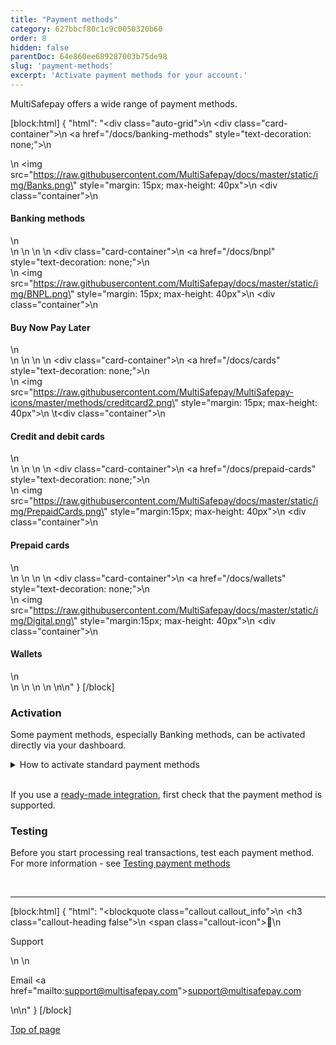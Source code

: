 ```yaml
---
title: "Payment methods"
category: 627bbcf80c1c9c0050320b60
order: 8
hidden: false
parentDoc: 64e860ee689287003b75de98
slug: 'payment-methods'
excerpt: 'Activate payment methods for your account.'
---
```

<!-- Some payment methods you can activate yourself in your dashboard, but for some you need to apply to MultiSafepay first. Other methods with specific requirements follow their own activation flow.  

| Activation flow | Payment methods |
|---|---|
| [Apply to MultiSafepay](#apply-to-multisafepay) then activate in dashboard | Credit and debit cards and wallets (**except** PayPal), direct debit, Dotpay, in3, Pay After Delivery |
| [Activate in dashboard](#activate-in-dashboard) | Banking methods, E-Invoicing   |
| [Own flow](#own-flow) | Betaal per Maand, Klarna, Edenred, gift cards, Paysafecard, PayPal, Riverty |

### Ready-made integrations

If you use a [ready-made integration](/docs/our-integrations/), first check that the payment method is supported. 
Once the method is activated, also enable it in your <<glossary:backend>>.

### Payment methods by country

<details id="payment-methods-by-country">
<summary>Payment methods by country</summary>
<br>

| Country | Payment methods |
|---|---|
| All countries | Alipay, Alipay+, American Express, Apple Pay, E-Invoicing, Google Pay, Maestro, Mastercard, PayPal, Paysafecard, Visa, WeChat Pay |
| Austria | EPS, Klarna, PayPal, Sofort, Trustly |
| Belgium | Bancontact, Belfius, CBC/KBC, Edenred, gift cards, Klarna, PayPal, Riverty, Sofort, Trustly |
| Bulgaria | PayPal, Trustly |
| Croatia | PayPal, Trustly |
| Cyprus | PayPal, Trustly |
| Czech Republic | PayPal, Trustly, TrustPay |
| Denmark | Dankort, Klarna, PayPal, Trustly |
| Estonia | PayPal, Trustly |
| Europe (SEPA area) | Bank transfer, direct debit, PayPal |
| Finland | PayPal, Trustly |
| France | Cartes Bancaires, Klarna, PayPal |
| Germany | Giropay, Klarna, Request to Pay, PayPal, Sofort, Trustly |
| Greece | PayPal, Trustly |
| Hungary | PayPal, Trustly |
| Ireland | PayPal, Trustly |
| Italy | Klarna, MyBank, PayPal, Postepay, Sofort, Trustly |
| Latvia | PayPal, Trustly |
| Lithuania | PayPal, Trustly |
| Luxembourg | PayPal, Trustly |
| Malta | PayPal, Trustly |
| Netherlands | Betaal per Maand, gift cards, iDEAL, in3, Klarna, Pay After Delivery, PayPal, Riverty, Trustly |
| Norway | Klarna, PayPal, Trustly |
| Poland | Dotpay, PayPal, Sofort, Trustly |
| Portugal | PayPal, Trustly |
| Romania | PayPal, Trustly |
| Slovakia | PayPal, Trustly |
| Slovenia | PayPal, Trustly |
| Spain | Klarna, PayPal, Sofort, Trustly |
| Sweden | Klarna, PayPal, Trustly |
| Switzerland | PayPal, Sofort |
| United Kingdom | PayPal, Trustly |

</details>

# Apply to MultiSafepay 

1. Email a request to <sales@multisafepay.com> 
    
    <details id="required-information-for-cards-apple-google"> 
    <summary>Required information for cards, Apple Pay, and Google Pay</summary>
    <br>
    
    For cards, Apple Pay, and Google Pay, include in the request your: 
    - Average, minimum, and maximum transaction amount 
    - Annual turnover 

    <br>

    </details>

    <details id="required-information-for-direct-debits"> 
    <summary>Required information for direct debits</summary>
    <br>

    For direct debits, include in the request the following information:
    - Monthly and annual direct debit transaction volume
    - Minimum and maximum transaction amount
    - Type of products sold using this payment method
    - Whether you want to accept [recurring payments](/docs/recurring-payments/)
    - Whether any subscriptions are monthly, quarterly, or annual
    - Any additional information we request  

    <br>

    We send you an agreement to sign and email back to us.
    
    </details>
2. We check your eligibility and if approved, activate the payment method for your account. 
3. Once approved, activate the method in your dashboard as below.

# Activate in dashboard

1. Sign in to your <a href="https://merchant.multisafepay.com" target="_blank">MultiSafepay dashboard</a> <i class="fa fa-external-link" style="font-size:12px;color:#8b929e"></i>.
2. To activate the payment method for:
    - All sites, go to **Settings** > **Payment methods**.
    - A specific site:
        - Go to **Sites**, and then click the relevant site.
        - Under **Payment methods**, click **Select payment methods**.
3. Select the checkbox for the payment method, and then click **Save changes**.

💬  **Support:** If the payment method isn't visible in your dashboard, email <integration@multisafepay.com>

-->

MultiSafepay offers a wide range of payment methods.

[block:html]
{
  "html": "<div class=\"auto-grid\">\n    <div class=\"card-container\">\n        <a href=\"/docs/banking-methods\" style=\"text-decoration: none;\">\n            <div>\n                <img src=\"https://raw.githubusercontent.com/MultiSafepay/docs/master/static/img/Banks.png\" style=\"margin: 15px; max-height: 40px\">\n                <div class=\"container\">\n                    <h4><b>Banking methods</b></h4>\n                </div>\n            </div>\n        </a>\n    </div>\n    <div class=\"card-container\">\n        <a href=\"/docs/bnpl\" style=\"text-decoration: none;\">\n            <div>\n                <img src=\"https://raw.githubusercontent.com/MultiSafepay/docs/master/static/img/BNPL.png\" style=\"margin: 15px; max-height: 40px\">\n                <div class=\"container\">\n                    <h4><b>Buy Now Pay Later</b></h4>\n                </div>\n            </div>\n        </a>\n    </div>\n    <div class=\"card-container\">\n        <a href=\"/docs/cards\" style=\"text-decoration: none;\">\n            <div>\n                <img src=\"https://raw.githubusercontent.com/MultiSafepay/MultiSafepay-icons/master/methods/creditcard2.png\" style=\"margin: 15px; max-height: 40px\">\n             \t<div class=\"container\">\n                    <h4><b>Credit and debit cards</b></h4>\n                </div>\n            </div>\n        </a>\n    </div>\n    <div class=\"card-container\">\n        <a href=\"/docs/prepaid-cards\" style=\"text-decoration: none;\">\n            <div>\n                 <img src=\"https://raw.githubusercontent.com/MultiSafepay/docs/master/static/img/PrepaidCards.png\" style=\"margin:15px; max-height: 40px\">\n                <div class=\"container\">\n                    <h4><b>Prepaid cards</b></h4>\n                </div>\n            </div>\n        </a>\n    </div>\n     <div class=\"card-container\">\n        <a href=\"/docs/wallets\" style=\"text-decoration: none;\">\n            <div>\n                <img src=\"https://raw.githubusercontent.com/MultiSafepay/docs/master/static/img/Digital.png\" style=\"margin:15px; max-height: 40px\">\n                <div class=\"container\">\n                    <h4><b>Wallets</b></h4>\n                </div>\n            </div>\n        </a>\n    </div>\n  </div>\n\n<style>\n\nb {\n  color: #384248 !important;\n}\n  \n.auto-grid {\n  --auto-grid-min-size: 175px;\n  \n  display: grid;\n  grid-template-columns: repeat(auto-fill, minmax(var(--auto-grid-min-size), 1fr));\n}\n\n.card-container {\n  box-shadow: 0 4px 8px 0 rgba(0, 0, 0, 0.2); /* this adds the \"card\" effect */\n  padding: 16px;\n  text-align: center;\n  border-radius: 5px;\n  margin: 8px\n} \n\n.card-container:hover {\n  box-shadow: 0 8px 16px 0 rgb(0 0 0 / 20%);\n  transform: translateY(-0.2rem);\n  transition: all 0.2s;\n  cursor: pointer;\n}  \n\n</style>"
}
[/block]

### Activation

Some payment methods, especially Banking methods, can be activated directly via your dashboard.

<details id="how-to-activate-your-payment-methods">
<summary> How to activate standard payment methods</summary>
<br>

1. Sign in to your <a href="https://merchant.multisafepay.com" target="_blank">MultiSafepay dashboard</a> <i class="fa fa-external-link" style="font-size:12px;color:#8b929e"></i>.
2. To activate the payment method for:
- All sites, go to **Settings** > **Payment methods**.
- A specific site, go to **Sites**, and then click the relevant site.
3. Select the checkbox for the payment method, and then click **Save changes**.

💬  **Support:** If the payment method isn't visible in your dashboard, email [support@multisafepay.com](mailto:support@multisafepay.com)

For instructions to activate additional payment methods, see the respective pages.

</details>
<br>

If you use a [ready-made integration](/docs/our-integrations/), first check that the payment method is supported.

### Testing

Before you start processing real transactions, test each payment method.  For more information - see [Testing payment methods](/docs/testing)

<br>

---

[block:html]
{
  "html": "<blockquote class=\"callout callout_info\">\n    <h3 class=\"callout-heading false\">\n        <span class=\"callout-icon\">💬</span>\n        <p>Support</p>\n    </h3>\n    <p>Email <a href=\"mailto:support@multisafepay.com\">support@multisafepay.com</a></p>\n</blockquote>\n"
}
[/block]

[Top of page](#)